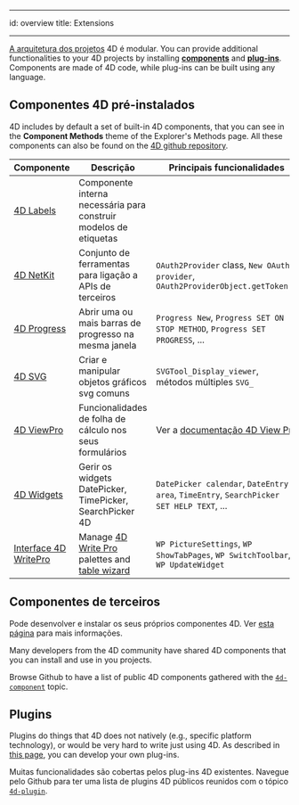 - - -
id: overview title: Extensions
- - -

[A arquitetura dos projetos](../Project/architecture.md) 4D é modular. You can provide additional functionalities to your 4D projects by installing [**components**](Concepts/components.md) and [**plug-ins**](../Concepts/plug-ins.md). Components are made of 4D code, while plug-ins can be built using any language.


## Componentes 4D pré-instalados

4D includes by default a set of built-in 4D components, that you can see in the **Component Methods** theme of the Explorer's Methods page. All these components can also be found on the [4D github repository](https://github.com/4d).


| Componente                                                           | Descrição                                                                                                                                                                   | Principais funcionalidades                                                              |
| -------------------------------------------------------------------- | --------------------------------------------------------------------------------------------------------------------------------------------------------------------------- | --------------------------------------------------------------------------------------- |
| [4D Labels](https://github.com/4d/4D-Labels)                         | Componente interna necessária para construir modelos de etiquetas                                                                                                           |                                                                                         |
| [4D NetKit](https://github.com/4d/4D-NetKit)                         | Conjunto de ferramentas para ligação a APIs de terceiros                                                                                                                    | `OAuth2Provider` class, `New OAuth2 provider`, `OAuth2ProviderObject.getToken()`        |
| [4D Progress](https://github.com/4d/4D-Progress)                     | Abrir uma ou mais barras de progresso na mesma janela                                                                                                                       | `Progress New`, `Progress SET ON STOP METHOD`, `Progress SET PROGRESS`, ...             |
| [4D SVG](https://github.com/4d/4D-SVG)                               | Criar e manipular objetos gráficos svg comuns                                                                                                                               | `SVGTool_Display_viewer`, métodos múltiples `SVG_`                                      |
| [4D ViewPro](ViewPro/getting-started.md)                             | Funcionalidades de folha de cálculo nos seus formulários                                                                                                                    | Ver a [documentação 4D View Pro](ViewPro/getting-started.md)                            |
| [4D Widgets](https://github.com/4d/4D-Widgets)                       | Gerir os widgets DatePicker, TimePicker, SearchPicker 4D                                                                                                                    | `DatePicker calendar`, `DateEntry area`, `TimeEntry`, `SearchPicker SET HELP TEXT`, ... |
| [Interface 4D WritePro](https://github.com/4d/4D-WritePro-Interface) | Manage [4D Write Pro](https://doc.4d.com/4Dv20/4D/20/4D-Write-Pro-Reference.100-6229455.en.html) palettes and [table wizard](../WritePro/writeprointerface.md#table-wizard) | `WP PictureSettings`, `WP ShowTabPages`, `WP SwitchToolbar`, `WP UpdateWidget`          |


## Componentes de terceiros

Pode desenvolver e instalar os seus próprios componentes 4D. Ver [esta página](develop-components.md) para mais informações.

Many developers from the 4D community have shared 4D components that you can install and use in you projects.

Browse Github to have a list of public 4D components gathered with the [`4d-component`](https://github.com/topics/4d-component) topic.


## Plugins

Plugins do things that 4D does not natively (e.g., specific platform technology), or would be very hard to write just using 4D. As described in [this page](develop-plug-ins.md), you can develop your own plug-ins.

Muitas funcionalidades são cobertas pelos plug-ins 4D existentes. Navegue pelo Github para ter uma lista de plugins 4D públicos reunidos com o tópico [`4d-plugin`](https://github.com/topics/4d-plugin).


